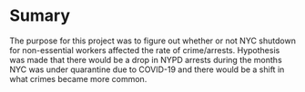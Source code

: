 # Sumary

The purpose for this project was to figure out whether or not NYC shutdown for non-essential workers affected the rate of crime/arrests. Hypothesis was made that there would be a drop in NYPD arrests during the months NYC was under quarantine due to COVID-19 and there would be a shift in what crimes became more common.